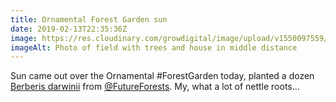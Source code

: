 ```yaml
---
title: Ornamental Forest Garden sun
date: 2019-02-13T22:35:36Z
image: https://res.cloudinary.com/growdigital/image/upload/v1550097559/ofgfilter-37105D20.jpg
imageAlt: Photo of field with trees and house in middle distance
---
```


Sun came out over the Ornamental #ForestGarden today, planted a dozen [Berberis darwinii](https://pfaf.org/user/plant.aspx?latinname=Berberis+darwinii) from [@FutureForests](https://mobile.twitter.com/futureforests). My, what a lot of nettle roots…
